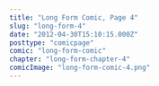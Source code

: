 ```yaml
---
title: "Long Form Comic, Page 4"
slug: "long-form-4"
date: "2012-04-30T15:10:15.000Z"
posttype: "comicpage"
comic: "long-form-comic"
chapter: "long-form-chapter-4"
comicImage: "long-form-comic-4.png"
---
```



